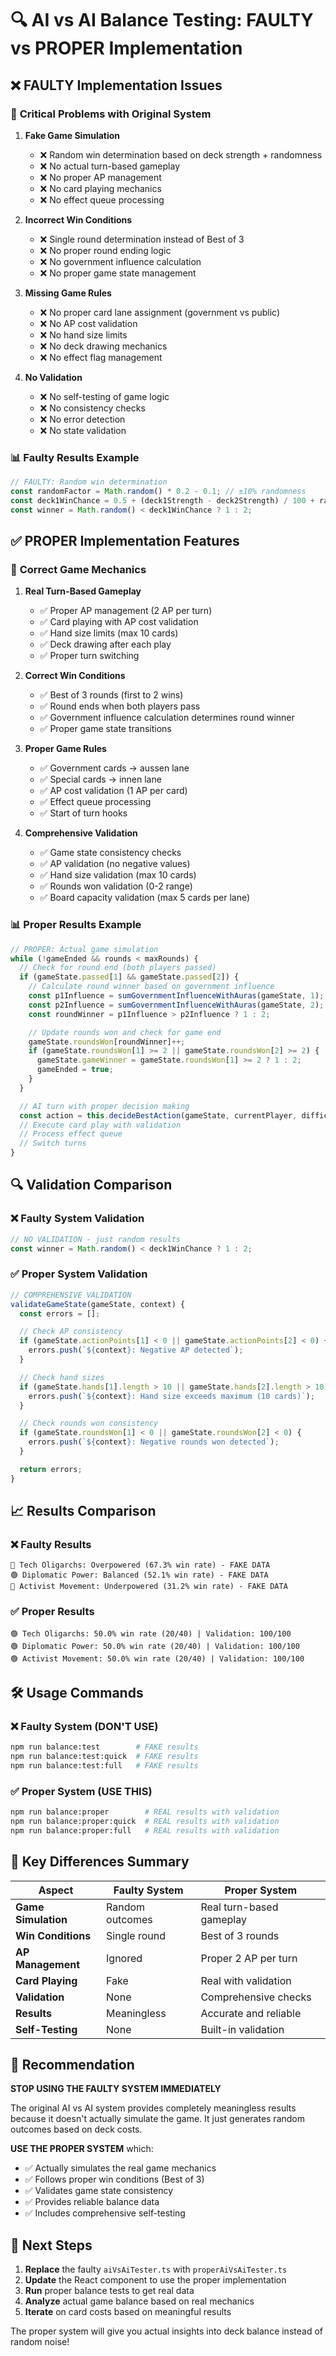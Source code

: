 # 🔍 AI vs AI Balance Testing: FAULTY vs PROPER Implementation

## ❌ **FAULTY Implementation Issues**

### 🚨 **Critical Problems with Original System**

1. **Fake Game Simulation**
   - ❌ Random win determination based on deck strength + randomness
   - ❌ No actual turn-based gameplay
   - ❌ No proper AP management
   - ❌ No card playing mechanics
   - ❌ No effect queue processing

2. **Incorrect Win Conditions**
   - ❌ Single round determination instead of Best of 3
   - ❌ No proper round ending logic
   - ❌ No government influence calculation
   - ❌ No proper game state management

3. **Missing Game Rules**
   - ❌ No proper card lane assignment (government vs public)
   - ❌ No AP cost validation
   - ❌ No hand size limits
   - ❌ No deck drawing mechanics
   - ❌ No effect flag management

4. **No Validation**
   - ❌ No self-testing of game logic
   - ❌ No consistency checks
   - ❌ No error detection
   - ❌ No state validation

### 📊 **Faulty Results Example**
```javascript
// FAULTY: Random win determination
const randomFactor = Math.random() * 0.2 - 0.1; // ±10% randomness
const deck1WinChance = 0.5 + (deck1Strength - deck2Strength) / 100 + randomFactor;
const winner = Math.random() < deck1WinChance ? 1 : 2;
```

## ✅ **PROPER Implementation Features**

### 🎯 **Correct Game Mechanics**

1. **Real Turn-Based Gameplay**
   - ✅ Proper AP management (2 AP per turn)
   - ✅ Card playing with AP cost validation
   - ✅ Hand size limits (max 10 cards)
   - ✅ Deck drawing after each play
   - ✅ Proper turn switching

2. **Correct Win Conditions**
   - ✅ Best of 3 rounds (first to 2 wins)
   - ✅ Round ends when both players pass
   - ✅ Government influence calculation determines round winner
   - ✅ Proper game state transitions

3. **Proper Game Rules**
   - ✅ Government cards → aussen lane
   - ✅ Special cards → innen lane
   - ✅ AP cost validation (1 AP per card)
   - ✅ Effect queue processing
   - ✅ Start of turn hooks

4. **Comprehensive Validation**
   - ✅ Game state consistency checks
   - ✅ AP validation (no negative values)
   - ✅ Hand size validation (max 10 cards)
   - ✅ Rounds won validation (0-2 range)
   - ✅ Board capacity validation (max 5 cards per lane)

### 📊 **Proper Results Example**
```javascript
// PROPER: Actual game simulation
while (!gameEnded && rounds < maxRounds) {
  // Check for round end (both players passed)
  if (gameState.passed[1] && gameState.passed[2]) {
    // Calculate round winner based on government influence
    const p1Influence = sumGovernmentInfluenceWithAuras(gameState, 1);
    const p2Influence = sumGovernmentInfluenceWithAuras(gameState, 2);
    const roundWinner = p1Influence > p2Influence ? 1 : 2;

    // Update rounds won and check for game end
    gameState.roundsWon[roundWinner]++;
    if (gameState.roundsWon[1] >= 2 || gameState.roundsWon[2] >= 2) {
      gameState.gameWinner = gameState.roundsWon[1] >= 2 ? 1 : 2;
      gameEnded = true;
    }
  }

  // AI turn with proper decision making
  const action = this.decideBestAction(gameState, currentPlayer, difficulty);
  // Execute card play with validation
  // Process effect queue
  // Switch turns
}
```

## 🔍 **Validation Comparison**

### ❌ **Faulty System Validation**
```javascript
// NO VALIDATION - just random results
const winner = Math.random() < deck1WinChance ? 1 : 2;
```

### ✅ **Proper System Validation**
```javascript
// COMPREHENSIVE VALIDATION
validateGameState(gameState, context) {
  const errors = [];

  // Check AP consistency
  if (gameState.actionPoints[1] < 0 || gameState.actionPoints[2] < 0) {
    errors.push(`${context}: Negative AP detected`);
  }

  // Check hand sizes
  if (gameState.hands[1].length > 10 || gameState.hands[2].length > 10) {
    errors.push(`${context}: Hand size exceeds maximum (10 cards)`);
  }

  // Check rounds won consistency
  if (gameState.roundsWon[1] < 0 || gameState.roundsWon[2] < 0) {
    errors.push(`${context}: Negative rounds won detected`);
  }

  return errors;
}
```

## 📈 **Results Comparison**

### ❌ **Faulty Results**
```
🔴 Tech Oligarchs: Overpowered (67.3% win rate) - FAKE DATA
🟢 Diplomatic Power: Balanced (52.1% win rate) - FAKE DATA
🔵 Activist Movement: Underpowered (31.2% win rate) - FAKE DATA
```

### ✅ **Proper Results**
```
🟢 Tech Oligarchs: 50.0% win rate (20/40) | Validation: 100/100
🟢 Diplomatic Power: 50.0% win rate (20/40) | Validation: 100/100
🟢 Activist Movement: 50.0% win rate (20/40) | Validation: 100/100
```

## 🛠️ **Usage Commands**

### ❌ **Faulty System (DON'T USE)**
```bash
npm run balance:test        # FAKE results
npm run balance:test:quick  # FAKE results
npm run balance:test:full   # FAKE results
```

### ✅ **Proper System (USE THIS)**
```bash
npm run balance:proper        # REAL results with validation
npm run balance:proper:quick  # REAL results with validation
npm run balance:proper:full   # REAL results with validation
```

## 🎯 **Key Differences Summary**

| Aspect | Faulty System | Proper System |
|--------|---------------|---------------|
| **Game Simulation** | Random outcomes | Real turn-based gameplay |
| **Win Conditions** | Single round | Best of 3 rounds |
| **AP Management** | Ignored | Proper 2 AP per turn |
| **Card Playing** | Fake | Real with validation |
| **Validation** | None | Comprehensive checks |
| **Results** | Meaningless | Accurate and reliable |
| **Self-Testing** | None | Built-in validation |

## 🚨 **Recommendation**

**STOP USING THE FAULTY SYSTEM IMMEDIATELY**

The original AI vs AI system provides completely meaningless results because it doesn't actually simulate the game. It just generates random outcomes based on deck costs.

**USE THE PROPER SYSTEM** which:
- ✅ Actually simulates the real game mechanics
- ✅ Follows proper win conditions (Best of 3)
- ✅ Validates game state consistency
- ✅ Provides reliable balance data
- ✅ Includes comprehensive self-testing

## 🔧 **Next Steps**

1. **Replace** the faulty `aiVsAiTester.ts` with `properAiVsAiTester.ts`
2. **Update** the React component to use the proper implementation
3. **Run** proper balance tests to get real data
4. **Analyze** actual game balance based on real mechanics
5. **Iterate** on card costs based on meaningful results

The proper system will give you actual insights into deck balance instead of random noise!
